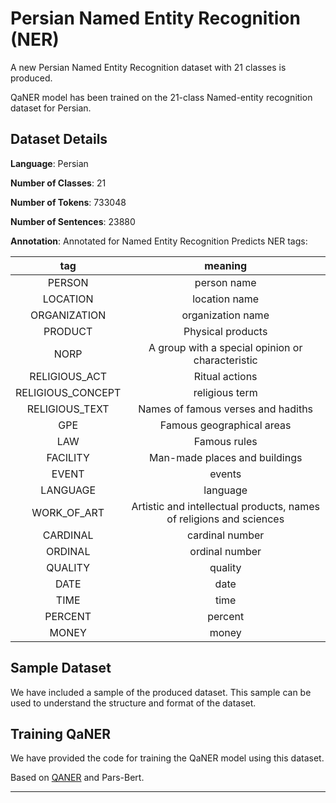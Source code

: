 # Persian Named Entity Recognition (NER)
A new Persian Named Entity Recognition dataset with 21 classes is produced.
 
QaNER model has been trained on the 21-class Named-entity recognition dataset for Persian.

## Dataset Details
**Language**: Persian

**Number of Classes**: 21

**Number of Tokens**: 733048

**Number of Sentences**: 23880

**Annotation**: Annotated for Named Entity Recognition
Predicts NER tags:

| **tag**                        | **meaning** |
|:---------------------------------:|:-----------:|
| PERSON         | person name | 
| LOCATION         | location name | 
| ORGANIZATION         | organization name | 
| PRODUCT         | Physical products|
| NORP         | A group with a special opinion or characteristic|
| RELIGIOUS_ACT         | Ritual actions|
| RELIGIOUS_CONCEPT         | religious term|
| RELIGIOUS_TEXT         | Names of famous verses and hadiths|
| GPE         | Famous geographical areas|
| LAW         | Famous rules|
| FACILITY         | Man-made places and buildings|
| EVENT        | events|
| LANGUAGE        | language|
| WORK_OF_ART        | Artistic and intellectual products, names of religions and sciences|
| CARDINAL        | cardinal number|
| ORDINAL         | ordinal number|
| QUALITY         | quality|
| DATE         | date |
| TIME         | time |
| PERCENT         | percent |
| MONEY         | money|


## Sample Dataset
We have included a sample of the produced dataset. This sample can be used to understand the structure and format of the dataset.

## Training QaNER
We have provided the code for training the QaNER model using this dataset.


Based on [QANER](https://www.semanticscholar.org/paper/QaNER%3A-Prompting-Question-Answering-Models-for-Liu-Xiao/b159dffadb69940e14693e812bdaa32e3957717f) and Pars-Bert.

---
